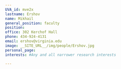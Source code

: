 ```yaml
---
UVA_id: mve2x
lastname: Ershov
name: Mikhail
general_position: faculty
position:
office: 302 Kerchof Hall
phone: 434-924-4131
email: ershov@virginia.edu
image: __SITE_URL__/img/people/Ershov.jpg
personal_page:
interests: #Any and all narrower research interests

---
```

